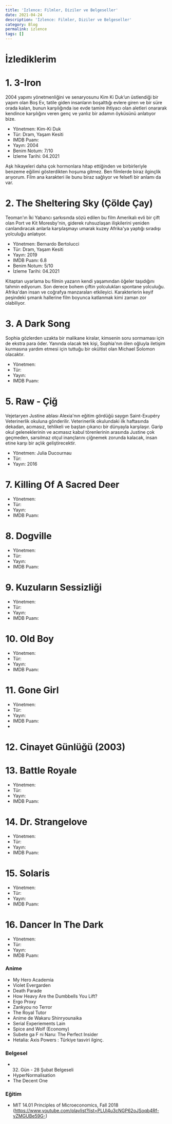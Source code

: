 ```yaml
---
title: 'İzlence: Filmler, Diziler ve Belgeseller'
date: 2021-04-24
description: 'İzlence: Filmler, Diziler ve Belgeseller'
category: Blog
permalink: izlence
tags: []
---
```


# İzlediklerim

# 1. 3-Iron 

2004 yapımı yönetmenliğini ve senaryosunu Kim Ki Duk’un üstlendiği bir yapım olan Boş Ev, tatile giden insanların boşalttığı evlere giren ve bir süre orada kalan, bunun karşılığında ise evde tamire ihtiyacı olan aletleri onararak kendince karşılığını veren genç ve yanlız bir adamın öyküsünü anlatıyor bize.

* Yönetmen: Kim-Ki Duk
* Tür: Dram, Yaşam Kesiti
* IMDB Puanı:
* Yayın: 2004
* Benim Notum: 7/10
* İzleme Tarihi: 04.2021

Aşk hikayeleri daha çok hormonlara hitap ettiğinden ve birbirleriyle benzeme eğilimi gösterdikten hoşuma gitmez. Ben filmlerde biraz ilginçlik arıyorum. Film ana karakteri ile bunu biraz sağlıyor ve felsefi bir anlamı da var.

# 2. The Sheltering Sky (Çölde Çay)

Teoman'ın İki Yabancı şarkısında sözü edilen bu film Amerikalı evli bir çift olan Port ve Kit Moresby'nin, giderek ruhsuzlaşan ilişkilerini yeniden canlandıracak anlarla karşılaşmayı umarak kuzey Afrika'ya yaptığı sıradışı yolculuğu anlatıyor. 

* Yönetmen: Bernardo Bertolucci
* Tür: Dram, Yaşam Kesiti
* Yayın: 2019
* IMDB Puanı: 6.8
* Benim Notum: 5/10 
* İzleme Tarihi: 04.2021

Kitaptan uyarlama bu filmin yazarın kendi yaşamından öğeler taşıdığını tahmin ediyorum. Son derece bohem çiftin yolculukları spontane yolculuğu. Afrika'dan insan ve coğrafya manzaraları etkileyici. Karakterlerin keyif peşindeki şımarık hallerine film boyunca katlanmak kimi zaman zor olabiliyor.

# 3. A Dark Song

Sophia gözlerden uzakta bir malikane kiralar, kimsenin soru sormaması için de ekstra para öder. Yanında olacak tek kişi, Sophia'nın ölen oğluyla iletişim kurmasına yardım etmesi için tuttuğu bir okültist olan Michael Solomon olacaktır.

* Yönetmen: 
* Tür: 
* Yayın: 
* IMDB Puanı: 

# 5. Raw - Çiğ

Vejetaryen Justine ablası Alexia'nın eğitim gördüğü saygın Saint-Exupéry Veterinerlik okuluna gönderilir. Veterinerlik okulundaki ilk haftasında dekadan, acımasız, tehlikeli ve baştan çıkarıcı bir dünyayla karşılaşır. Garip okul geleneklerinin ve acımasız kabul törenlerinin arasında Justine çok geçmeden, sarsılmaz otçul inançlarını çiğnemek zorunda kalacak, insan etine karşı bir açlık geliştirecektir.

* Yönetmen: Julia Ducournau
* Tür:
* Yayın: 2016

# 7. Killing Of A Sacred Deer

* Yönetmen: 
* Tür: 
* Yayın: 
* IMDB Puanı: 

# 8. Dogville

* Yönetmen: 
* Tür: 
* Yayın: 
* IMDB Puanı: 

# 9. Kuzuların Sessizliği 

* Yönetmen: 
* Tür: 
* Yayın: 
* IMDB Puanı: 


# 10. Old Boy

* Yönetmen: 
* Tür: 
* Yayın: 
* IMDB Puanı: 

# 11. Gone Girl


* Yönetmen: 
* Tür: 
* Yayın: 
* IMDB Puanı: 
* 
# 12. Cinayet Günlüğü (2003)

# 13. Battle Royale

* Yönetmen: 
* Tür: 
* Yayın: 
* IMDB Puanı: 

# 14. Dr. Strangelove

* Yönetmen: 
* Tür: 
* Yayın: 
* IMDB Puanı: 


# 15. Solaris

* Yönetmen: 
* Tür: 
* Yayın: 
* IMDB Puanı: 

# 16. Dancer In The Dark

* Yönetmen: 
* Tür: 
* Yayın: 
* IMDB Puanı: 


### Anime
* My Hero Academia
* Violet Evergarden
* Death Parade
* How Heavy Are the Dumbbells You Lift?
* Ergo Proxy
* Zankyou no Terror
* The Royal Tutor
* Anime de Wakaru Shinryounaika
* Serial Experiements Lain
* Spice and Wolf (Economy)
* Subete ga F ni Naru: The Perfect Insider
* Hetalia: Axis Powers : Türkiye tasviri ilginç.


### Belgesel
* 32. Gün - 28 Şubat Belgeseli
* HyperNormalisation
* The Decent One


### Eğitim
* MIT 14.01 Principles of Microeconomics, Fall 2018 (https://www.youtube.com/playlist?list=PLUl4u3cNGP62oJSoqb4Rf-vZMGUBe59G-)
